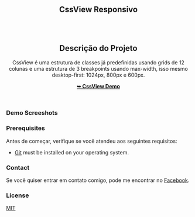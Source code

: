 <div align="center">

<h2>CssView Responsivo</h2>
<br />
<br />

 ## Descrição do Projeto
 CssView é uma estrutura de classes já predefinidas usando grids de 12 colunas e 
 uma estrutura de 3 breakpoints usando max-width, isso mesmo desktop-first: 1024px, 800px e 600px.

<a href="https://github.com/kanellson/cssview/"><strong>➥ CssView Demo</strong></a>

</div>
<br />

### Demo Screeshots

### Prerequisites
Antes de começar, verifique se você atendeu aos seguintes requisitos:

* [Git](https://git-scm.com/downloads "Download Git") must be installed on your operating system.

### Contact

Se você quiser entrar em contato comigo, pode me encontrar no [Facebook](https://www.facebook.com/auth.costa).

### License

[MIT](https://choosealicense.com/licenses/mit/)
